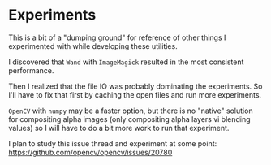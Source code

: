 # Experiments

This is a bit of a "dumping ground" for reference of other things I experimented with while developing these utilities.

I discovered that `Wand` with `ImageMagick` resulted in the most consistent performance.

Then I realized that the file IO was probably dominating the experiments.
So I'll have to fix that first by caching the open files and run more experiments.

`OpenCV` with `numpy` may be a faster option, but there is no "native" solution for compositing alpha images
(only compositing alpha layers vi blending values) so I will have to do a bit more work to run that experiment.

I plan to study this issue thread and experiment at some point:
https://github.com/opencv/opencv/issues/20780
